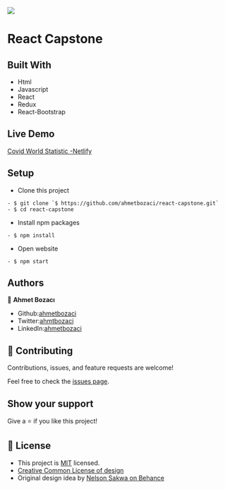 ![](https://img.shields.io/badge/Microverse-blueviolet)

# React Capstone
<!-- Add screenshot, add description of website etc-->

## Built With

- Html
- Javascript
- React
- Redux
- React-Bootstrap

## Live Demo

[Covid World Statistic -Netlify](https://covid-world-statistic.netlify.app/)


## Setup
- Clone this project
```
- $ git clone `$ https://github.com/ahmetbozaci/react-capstone.git`
- $ cd react-capstone
```
- Install npm packages
```
- $ npm install
```
- Open website
```
- $ npm start
```
## Authors

👤 **Ahmet Bozacı**
- Github:[ahmetbozaci](https://github.com/ahmetbozaci)
- Twitter:[ahmtbozaci](https://twitter.com/ahmtbozaci)
- LinkedIn:[ahmetbozaci](https://www.linkedin.com/in/ahmetbozaci/)

## 🤝 Contributing

Contributions, issues, and feature requests are welcome!

Feel free to check the [issues page](../../issues/).

## Show your support

Give a ⭐️ if you like this project!

## 📝 License

* This project is [MIT](./LICENSE) licensed.
* [Creative Common License of design](https://creativecommons.org/licenses/by-nc/4.0/)
* Original design idea by [Nelson Sakwa on Behance](https://www.behance.net/sakwadesignstudio)
